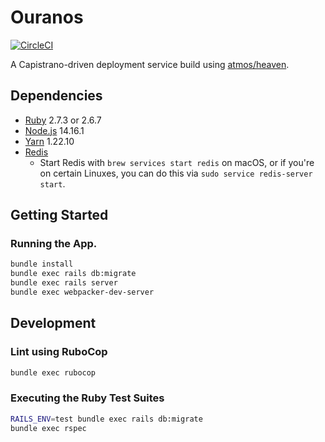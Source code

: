 # Ouranos
[![CircleCI](https://circleci.com/gh/jrgriffiniii/ouranos.svg?style=svg)](https://circleci.com/gh/jrgriffiniii/ouranos)

A Capistrano-driven deployment service build using [atmos/heaven](https://github.com/atmos/heaven.git).

## Dependencies

 * [Ruby](https://www.ruby-lang.org/en/downloads/) 2.7.3 or 2.6.7
 * [Node.js](https://nodejs.org/en/) 14.16.1
 * [Yarn](https://yarnpkg.com/getting-started/install) 1.22.10
 * [Redis](https://redis.io/)
   * Start Redis with `brew services start redis` on macOS, or if you're on certain Linuxes, you can do this via `sudo service redis-server start`.

## Getting Started

### Running the App.

```bash
bundle install
bundle exec rails db:migrate
bundle exec rails server
bundle exec webpacker-dev-server
```

## Development

### Lint using RuboCop

```bash
bundle exec rubocop
```

### Executing the Ruby Test Suites

```bash
RAILS_ENV=test bundle exec rails db:migrate
bundle exec rspec
```
